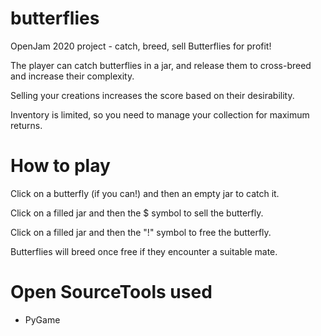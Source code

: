 # butterflies
OpenJam 2020 project - catch, breed, sell Butterflies for profit!

The player can catch butterflies in a jar, and release them to cross-breed and increase their complexity.

Selling your creations increases the score based on their desirability.

Inventory is limited, so you need to manage your collection for maximum returns.

# How to play
Click on a butterfly (if you can!) and then an empty jar to catch it.

Click on a filled jar and then the $ symbol to sell the butterfly.

Click on a filled jar and then the "!" symbol to free the butterfly.

Butterflies will breed once free if they encounter a suitable mate.

# Open SourceTools used
+ PyGame
